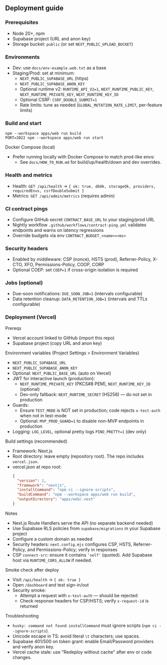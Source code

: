 ## Deployment guide

### Prerequisites
- Node 20+, npm
- Supabase project (URL and anon key)
- Storage bucket: `public` (or set `NEXT_PUBLIC_UPLOAD_BUCKET`)

### Environments
- Dev: use `docs/env-example.web.txt` as a base
- Staging/Prod: set at minimum:
  - `NEXT_PUBLIC_SUPABASE_URL` (https)
  - `NEXT_PUBLIC_SUPABASE_ANON_KEY`
  - Optional runtime v2: `RUNTIME_API_V2=1`, `NEXT_RUNTIME_PUBLIC_KEY`, `NEXT_RUNTIME_PRIVATE_KEY`, `NEXT_RUNTIME_KEY_ID`
  - Optional CSRF: `CSRF_DOUBLE_SUBMIT=1`
  - Rate limits: tune as needed (`GLOBAL_MUTATION_RATE_LIMIT`, per-feature limits)

### Build and start
```
npm --workspace apps/web run build
PORT=3022 npm --workspace apps/web run start
```

Docker Compose (local)
- Prefer running locally with Docker Compose to match prod-like envs:
  - See `docs/HOW_TO_RUN.md` for build/up/health/down and dev overrides.

### Health and metrics
- Health: `GET /api/health` → `{ ok: true, dbOk, storageOk, providers, requiredEnvs, csrfDoubleSubmit }`
- Metrics: `GET /api/admin/metrics` (requires admin)

### CI contract pings
- Configure GitHub secret `CONTRACT_BASE_URL` to your staging/prod URL
- Nightly workflow `.github/workflows/contract-ping.yml` validates endpoints and warns on latency regressions
- Override budgets via env `CONTRACT_BUDGET_<name>=<ms>`

### Security headers
- Enabled by middleware: CSP (nonce), HSTS (prod), Referrer-Policy, X-CTO, XFO, Permissions-Policy, COOP, CORP
- Optional COEP: set `COEP=1` if cross-origin isolation is required

### Jobs (optional)
- Due-soon notifications: `DUE_SOON_JOB=1` (intervals configurable)
- Data retention cleanup: `DATA_RETENTION_JOB=1` (intervals and TTLs configurable)

### Deployment (Vercel)

Prereqs
- Vercel account linked to GitHub (import this repo)
- Supabase project (copy URL and anon key)

Environment variables (Project Settings > Environment Variables)
- `NEXT_PUBLIC_SUPABASE_URL`
- `NEXT_PUBLIC_SUPABASE_ANON_KEY`
- Optional: `NEXT_PUBLIC_BASE_URL` (auto on Vercel)
- JWT for interactive launch (production):
  - `NEXT_RUNTIME_PRIVATE_KEY` (PKCS#8 PEM), `NEXT_RUNTIME_KEY_ID` (optional)
  - Dev-only fallback: `NEXT_RUNTIME_SECRET` (HS256) — do not set in production
- Guards:
  - Ensure `TEST_MODE` is NOT set in production; code rejects `x-test-auth` when not in test-mode
  - Optional: `MVP_PROD_GUARD=1` to disable non-MVP endpoints in production
 - Logging: `LOG_LEVEL`, optional pretty logs `PINO_PRETTY=1` (dev only)

Build settings (recommended)
- Framework: Next.js
- Root directory: leave empty (repository root). The repo includes `vercel.json`.
- vercel.json at repo root:
  ```json
  {
    "version": 2,
    "framework": "nextjs",
    "installCommand": "npm ci --ignore-scripts",
    "buildCommand": "npm --workspace apps/web run build",
    "outputDirectory": "apps/web/.next"
  }
  ```

Notes
- Next.js Route Handlers serve the API (no separate backend needed)
- Use Supabase RLS policies from `supabase/migrations` in your Supabase project
- Configure a custom domain as needed
- Security headers: `next.config.mjs` configures CSP, HSTS, Referrer-Policy, and Permissions-Policy; verify in responses
 - CSP `connect-src`: ensure it contains `'self'` (quoted). Add Supabase host via `RUNTIME_CORS_ALLOW` if needed.

Smoke check after deploy
- Visit `/api/health` -> `{ ok: true }`
- Open `/dashboard` and test sign-in/out
- Security smoke:
  - Attempt a request with `x-test-auth` — should be rejected
  - Check response headers for CSP/HSTS; verify `x-request-id` is returned

Troubleshooting
- `husky: command not found`: `installCommand` must ignore scripts (`npm ci --ignore-scripts`).
- Unicode escape in TS: avoid literal `\t` characters; use spaces.
- Supabase 401/500 on token grant: enable Email/Password providers and verify anon key.
- Vercel cache stale: use "Redeploy without cache" after env or code changes.


